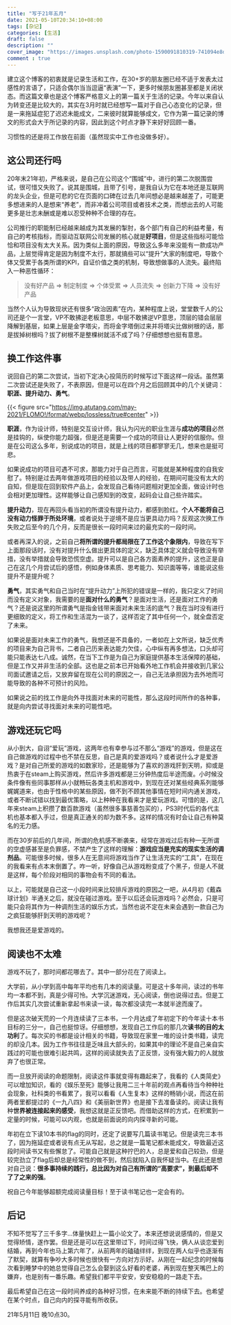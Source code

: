 ```yaml
---
title: "写于21年五月"
date: 2021-05-10T20:34:10+08:00
tags: [杂记]
categories: [生活]
draft: false
description: ""
cover_image: "https://images.unsplash.com/photo-1590091810319-741094e8db85?ixid=MnwxMjA3fDB8MHxwaG90by1wYWdlfHx8fGVufDB8fHx8&ixlib=rb-1.2.1&auto=format&fit=crop&w=1000&q=60"
comment : true
---
```


建立这个博客的初衷就是记录生活和工作，在30+岁的朋友圈已经不适于发表太过感性的言语了，只适合偶尔当当逗逼“表演”一下，更多时候朋友圈甚至都是关闭状态。而这篇文章也是这个博客严格意义上的第一篇关于生活的记录。今年以来自认为转变还是比较大的，其实在3月时就已经想写一篇对于自己心态变化的记录，但是一来拖延症犯了迟迟未能成文，二来彼时就算能够成文，它作为第一篇记录的博文的形式会大于所记录的内容，因此到这个时点才静下来好好回顾一番。
<!--more-->

习惯性的还是将工作放在前面（虽然现实中工作也没做多好）。

## 这公司还行吗

20年末21年初，严格来说，是自己在公司这个“围城”中，进行的第二次脱围尝试，很可惜又失败了。说其是围城，且带了引号，是我自认为它在本地还是互联网的龙头企业，但是可悲的它在页面的口碑在过去几年间想必是越来越差了，可能更多想进来的人是想来“养老”，而非冲着公司项目或者技术之类，而想出去的人可能更多是壮志未酬或是难以忍受种种不合理的存在。

公司推行的职能制已经越来越成为其发展的掣肘，各个部门有自己的利益考量，有自己的考核指标，而驱动互联网公司发展的核心就是**好项目**，但是这些指标可能恰恰和项目没有太大关系。因为类似上面的原因，导致这么多年来没能有一款成功产品，上层觉得肯定是因为制度不太行，那就搞些可以“提升”大家的制度吧，导致个体又受累于各类所谓的KPI，自证价值之类的机制，导致想做事的人流失。最终陷入一种恶性循环：

>没有好产品 => 制定制度 => 个体受累 => 人员流失 => 创新力下降 => 没有好产品

当然个人认为导致现状还有很多“政治因素”在内，某种程度上说，堂堂数千人的公司还是个一言堂，VP不敢拂逆老板意思，中层不敢拂逆VP意思，顶层的错会层层降解到基层，如果上层是金字塔尖，而将金字塔倒过来并将塔尖比做树根的话，那是拔掉树根吗？拔了树根不是整棵树就活不成了吗？仔细想想也挺有意思。

## 换工作这件事

说回自己的第二次尝试，当初下定决心投简历的时候写过下面这样一段话。虽然第二次尝试还是失败了，不表原因，但是可以在四个月之后回顾其中的几个关键词：**职涯、提升动力、勇气**。

{{< figure src="https://img.atutang.com/may-2021/FLOMO!/format/webp/lossless/true#center" >}}

**职涯**，作为设计师，特别是交互设计师，我认为闪光的职业生涯与**成功的项目**必然是挂钩的，纵使你能力超强，但是还是需要一个成功的项目让人更好的信服你。但是在公司这么多年，别说成功的项目，就是上线的项目都寥寥无几，想来也是挺可悲。

如果说成功的项目可遇不可求，那能力对于自己而言，可能就是某种程度的自我安慰了。特别是过去两年做游戏项目的经验以及带人的经验，在期间可能没有太大的自知，但是现在回到软件产品上，会发现自己看待问题相对更加全面，做设计时也会相对更加理性。这样能够让自己感知到的改变，起码会让自己些许踏实。

**提升动力**，现在再回头看当初的所谓没有提升动力，都感到脸红。**个人不能将自己没有动力怪罪于所处环境**，或者说处于逆境不是应当更具动力吗？反观这次换工作失败之后至今的几个月，反而是很长一段时间来过的最充实的一段时间。

或者再深入的说，之前自己**将所谓的提升都局限在了工作这个象限内**，导致在写下上面那段话时，没有对提升什么做出更具体的定义，缺乏具体定义就会导致没有举措，没有举措就会导致恐慌空虚。提升可以是自己各方面素养的提升，这也正是自己在这几个月尝试后的感悟，例如身体素质、思考能力、知识面等等，谁能说这些提升不是提升呢？

**勇气**，其实勇气和自己当时在“提升动力”上所犯的错误是一样的，我只定义了时间而没有定义对象，我需要的是**面对什么的勇气**？是面对生活，还是面对工作的勇气？还是说这里的所谓勇气是指金钱带来面对未来生活的底气？我在当时没有进行更细致的定义，将工作和生活混为一谈了，这样否定了其中任何一个，就全盘否定了未来。

如果说是面对未来工作的勇气，我想还是不具备的，一者如在上文所说，缺乏优秀的项目来为自己背书，二者自己历来表达能力欠佳，心中纵有再多想法，口头却可能只能表达七八成。诚然，在当下工作是为自己为家庭提供基本生活保障的基础，但是工作又并非生活的全部。这也是之前本已开始看外地工作机会并接收到几家公司面试邀请之后，又放弃留在现在公司的原因之一，自己无法承担因为去外地而可能导致的各种不可预计的风险。

如果说之前的找工作是向外寻找面对未来的可能性，那么这段时间所作的各种事，就是向内尝试寻找面对未来的可能性吧。

## 游戏还玩它吗

从小到大，自诩“爱玩”游戏，这两年也有幸参与过不那么“游戏”的游戏，但是这在自己做游戏的过程中也不禁在反思，自己是真的爱游戏吗？或者说什么才是爱游戏？是对自己所爱的游戏的如数家珍，还是能够为了喜欢的游戏肝到天明，抑或是热衷于在steam上购买游戏，然后许多游戏都是三分钟热度后半途而废。小时候没条件像有些同事那样从小就畅玩各类主机和游戏中，到现在还对某些经典系列能够娓娓道来，也由于性格中的某些原因，做不到不顾其他事情在短时间内通关游戏，或者不断试错以找到最优策略，以上种种在我看来才是爱玩游戏。可惜的是，这几年来steam上积攒了数百款游戏（虽然很多事慈善包买的），PS3时代后的各代主机也基本都入手过，但是真正通关的却为数不多。这样的情况有时会让自己有种莫名的无力感。

而在30岁前后的几年间，所谓的危机感不断袭来，经常在游戏过后有种一无所谓的空虚感甚至是负罪感，不禁产生了这样的理解：**游戏应当是充实的现实生活的调剂品**。可能很多时候，很多人在无意间将游戏当作了让生活充实的“工具”，在现在的我看来有点本末倒置了。咋一听，好像自己从游戏粉变成了个黑子，但是人不就是这样，每个阶段对相同的事物会有不同的看法。

以上，可能就是自己这一小段时间来比较排斥游戏的原因之一吧，从4月初《戴森球计划》半通关之后，就没在碰过游戏。至于以后还会玩游戏吗？必然会，只是可能只会将其作为一种调剂生活的娱乐方式，当然也说不定在未来会遇到一款自己为之疯狂能够肝到天明的游戏呢？

我想我还是爱游戏的。

## 阅读也不太难

游戏不玩了，那时间都花哪去了。其中一部分花在了阅读上。

大学前，从小学到高中每年平均也有几本的阅读量。可是这十多年间，读过的书年均一本都不到，真是少得可怜。大学沉迷游戏，无心阅读，倒也说得过去。但是工作后其实几次尝试重新拿起书来读一读，每次都没读完一本就半途而废了。

但是这次破天荒的一个月连续读了三本书，一个月达成了年初定下的今年读十本书目标的三分一，自己也挺惊讶。仔细想想，发现自己工作后的那几次**读书的目的太功利**了。每次买的书都是设计相关的书籍，导致现在家里一堆的设计类书籍，读完的却没几本。因为工作书往往是乏味且大部头的，如果其中的理论不是自己亲自实践过的可能也很难引起共鸣，这样的阅读就失去了正反馈，没有强大毅力的人就放弃了也很正常。

而一旦放开阅读的命题限制，阅读这件事就变得有趣起来了，我看的《人类简史》可以增加知识，看的《娱乐至死》能够让我用二三十年前的观点再看待当今种种社会现象，社科类的书看累了，我可以看看《人生复本》这样的畅销小说，而这在前两者里都提过的《一九八四》和《美丽新世界》也是接下去准备读的。阅读让我有种**世界被连接起来的感受**，我想这就是正反馈吧。而借助这样的方式，在积累到一定量的时候，可能可以内观，也就是前面说的向内探寻新的可能。

年初在立下读10本书的flag的同时，还定了说要写几篇读书笔记。但是读完三本书了，因为拖延症或者说有点无从写起，总之就是一篇笔记都未能成文，导致最近这段时间读书又有些懈怠了。可能自己就是这种拧巴的人，总是爱和自己较劲，但是较完劲立了flag后却总是经常性的做不到，然后就陷入自我怀疑当中。在此还是想对自己说：**很多事持续的践行，总比因为对自己有所谓的“高要求”，到最后却不了了之来的强**。

祝自己今年能够超额完成阅读量目标！至于读书笔记也一定会有的。

## 后记

不知不觉写了三千多字...体量快赶上一篇小论文了。本来还想说说感情的，但是又觉得矫情，遂作罢。但是还是可以在这里带过下，时间过得飞快，俩人从谈恋爱到结婚，再到今年也马上第六年了，从前两年的磕磕绊绊，到现在两人似乎也逐渐有了默契，就算有争吵大多时候也很快有一方向对方示好。从刚在一起纪念的时候每次看到睡梦中的她总觉得自己怎么会娶到这么好看的老婆，再到现在整天嘴巴上的嫌弃，也是别有一番乐趣。希望我们都平平安安，安安稳稳的一路走下去。

最后希望自己在这一段时间养成的各种好习惯，在未来能不断的持续下去。也希望在某个时点，自己向内的探寻能有所收获。

21年5月11日 晚10点30。

